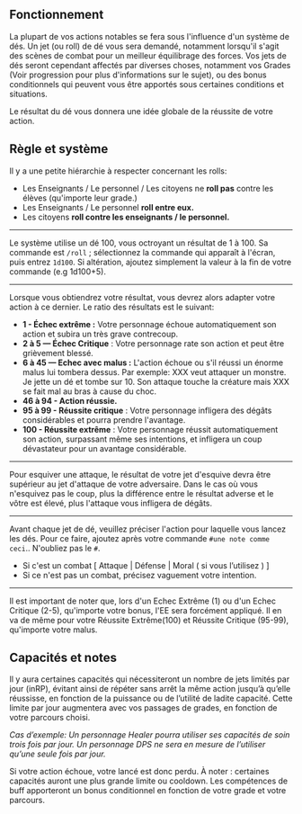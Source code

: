 ## Fonctionnement

La plupart de vos actions notables se fera sous l'influence d'un système de dés. Un jet (ou roll) de dé vous sera demandé, notamment lorsqu'il s'agit des scènes de combat pour un meilleur équilibrage des forces.
Vos jets de dés seront cependant affectés par diverses choses, notamment vos Grades (Voir progression pour plus d'informations sur le sujet), ou des bonus conditionnels qui peuvent vous être apportés sous certaines conditions et situations. 

Le résultat du dé vous donnera une idée globale de la réussite de votre action. 

## Règle et système

Il y a une petite hiérarchie à respecter concernant les rolls: 
- Les Enseignants / Le personnel / Les citoyens ne **roll pas** contre les élèves (qu'importe leur grade.)
- Les Enseignants / Le personnel  **roll entre eux.**
- Les citoyens **roll contre les enseignants / le personnel.**

---
Le système utilise un dé 100, vous octroyant un résultat de 1 à 100. Sa commande est `/roll` ; sélectionnez la commande qui apparaît à l'écran, puis entrez `1d100`. Si altération, ajoutez simplement la valeur à la fin de votre commande (e.g 1d100+5).

---

Lorsque vous obtiendrez votre résultat, vous devrez alors adapter votre action à ce dernier. Le ratio des résultats est le suivant:

- **1 - Échec extrême :** Votre personnage échoue automatiquement son action et subira un très grave contrecoup.
- **2 à 5 — Échec Critique** : Votre personnage rate son action et peut être grièvement blessé.
- **6 à 45 —  Echec avec malus :** L'action échoue ou s'il réussi un énorme malus lui tombera dessus. Par exemple: XXX veut attaquer un monstre. Je jette un dé et tombe sur 10. Son attaque touche la créature mais XXX se fait mal au bras à cause du choc.
- **46 à 94 - Action réussie.**
- **95 à 99 - Réussite critique** : Votre personnage infligera des dégâts considérables et pourra prendre l'avantage.
- **100 - Réussite extrême** : Votre personnage réussit automatiquement son action, surpassant même ses intentions, et infligera un coup dévastateur pour un avantage considérable.

---
Pour esquiver une attaque, le résultat de votre jet d'esquive devra être supérieur au jet d'attaque de votre adversaire. Dans le cas où vous n'esquivez pas le coup, plus la différence entre le résultat adverse et le vôtre est élevé, plus l'attaque vous infligera de dégâts.

---
Avant chaque jet de dé, veuillez préciser l'action pour laquelle vous lancez les dés. Pour ce faire, ajoutez après votre commande `#une note comme ceci`.. N'oubliez pas le `#`.
- Si c'est un combat [ Attaque | Défense | Moral ( si vous l’utilisez ) ]
- Si ce n'est pas un combat, précisez vaguement votre intention.

---
Il est important de noter que, lors d'un Echec Extrême (1) ou d'un Echec Critique (2-5), qu'importe votre bonus, l'EE sera forcément appliqué. 
Il en va de même pour votre Réussite Extrême(100) et Réussite Critique (95-99), qu'importe votre malus. 

## Capacités et notes

Il y aura certaines capacités qui nécessiteront un nombre de jets limités par jour (inRP), évitant ainsi de répéter sans arrêt la même action jusqu’à qu’elle réussisse, en fonction de la puissance ou de l’utilité de ladite capacité. Cette limite par jour augmentera avec vos passages de grades, en fonction de votre parcours choisi. 

*Cas d’exemple: Un personnage Healer pourra utiliser ses capacités de soin trois fois par jour. Un personnage DPS ne sera en mesure de l’utiliser qu’une seule fois par jour.*

Si votre action échoue, votre lancé est donc perdu. 
À noter : certaines capacités auront une plus grande limite ou cooldown. 
Les compétences de buff apporteront un bonus conditionnel en fonction de votre grade et votre parcours.
